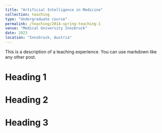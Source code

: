 ```yaml
---
title: "Artificial Intelligence in Medicine"
collection: teaching
type: "Undergraduate course"
permalink: /teaching/2014-spring-teaching-1
venue: "Medical University Innsbruck"
date: 2023
location: "Innsbruck, Austria"
---
```


This is a description of a teaching experience. You can use markdown like any other post.

Heading 1
======

Heading 2
======

Heading 3
======
